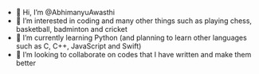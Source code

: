 - 👋 Hi, I’m @AbhimanyuAwasthi
- 👀 I’m interested in coding and many other things such as playing chess, basketball, badminton and cricket
- 🌱 I’m currently learning Python (and planning to learn other languages such as C, C++, JavaScript and Swift)
- 💞️ I’m looking to collaborate on codes that I have written and make them better

<!---
AbhimanyuAwasthi/AbhimanyuAwasthi is a ✨ special ✨ repository because its `README.md` (this file) appears on your GitHub profile.
You can click the Preview link to take a look at your changes.
--->
